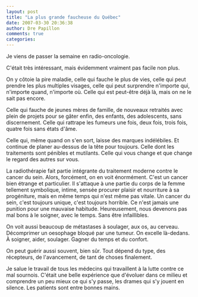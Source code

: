 ```yaml
---
layout: post
title: "La plus grande faucheuse du Québec"
date: 2007-03-30 20:36:38
author: Dre Papillon
comments: true
categories: 
---
```



Je viens de passer la semaine en radio-oncologie.

C'était très intéressant, mais évidemment vraiment pas facile non plus.

On y côtoie la pire maladie, celle qui fauche le plus de vies, celle qui peut prendre les plus multiples visages, celle qui peut surprendre n'importe qui, n'importe quand, n'importe où. Celle qui est peut-être déjà là, mais on ne le sait pas encore.

Celle qui fauche de jeunes mères de famille, de nouveaux retraités avec plein de projets pour se gâter enfin, des enfants, des adolescents, sans discernement. Celle qui rattrape les fumeurs une fois, deux fois, trois fois, quatre fois sans états d'âme.

Celle qui, même quand on s'en sort, laisse des marques indélébiles. Et continue de planer au-dessus de la tête pour toujours. Celle dont les traitements sont pénibles et mutilants. Celle qui vous change et que change le regard des autres sur vous.

La radiothérapie fait partie intégrante du traitement moderne contre le cancer du sein. Alors, forcément, on en voit énormément. C'est un cancer bien étrange et particulier. Il s'attaque à une partie du corps de la femme tellement symbolique, intime, sensée procurer plaisir et nourriture à sa progéniture, mais en même temps qui n'est même pas vitale. Un cancer du sein, c'est toujours unique, c'est toujours horrible. Ce n'est jamais une punition pour une mauvaise habitude. Heureusement, nous devenons pas mal bons à le soigner, avec le temps. Sans être infaillibles.

On voit aussi beaucoup de métastases à soulager, aux os, au cerveau. Décomprimer un oesophage bloqué par une tumeur. On excelle là-dedans. À soigner, aider, soulager. Gagner du temps et du confort.

On peut guérir aussi souvent, bien sûr. Tout dépend du type, des récepteurs, de l'avancement, de tant de choses finalement.

Je salue le travail de tous les médecins qui travaillent à la lutte contre ce mal sournois. C'était une belle expérience que d'évoluer dans ce milieu et comprendre un peu mieux ce qui s'y passe, les drames qui s'y jouent en silence. Les patients sont entre bonnes mains.
